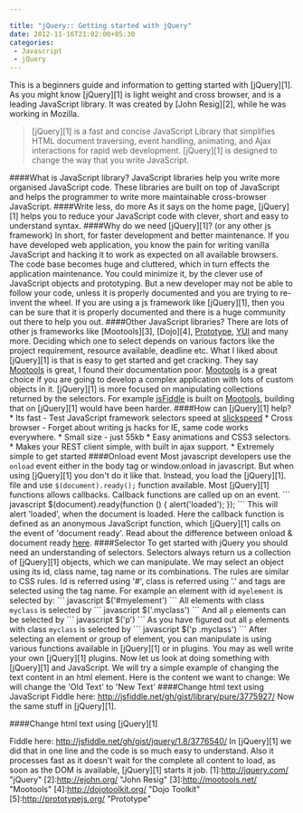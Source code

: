 ```yaml
---

title: "jQuery:: Getting started with jQuery"
date: 2012-11-16T21:02:00+05:30
categories:
 - Javascript
 - jQuery
---
```

This is a beginners guide and information to getting started with [jQuery][1]. As you might know [jQuery][1] is light weight and cross browser, and is a leading JavaScript library. It was created by [John Resig][2], while he was working in Mozilla.
<blockquote cite="http://jquery.com/">[jQuery][1] is a fast and concise JavaScript Library that simplifies HTML document traversing, event handling, animating, and Ajax interactions for rapid web development. [jQuery][1] is designed to change the way that you write JavaScript. </blockquote>
####What is JavaScript library?
JavaScript libraries help you write more organised JavaScript code. These libraries are built on top of JavaScript and helps the programmer to write more maintainable cross-browser JavaScript.
####Write less, do more
As it says on the home page, [jQuery][1] helps you to reduce your JavaScript code with clever, short and easy to understand syntax.
####Why do we need [jQuery][1]? (or any other js framework)
In short, for faster development and better maintenance. If you have developed web application, you know the pain for writing vanilla JavaScript and hacking it to work as expected on all available browsers. The code base becomes huge and cluttered, which in turn effects the application maintenance. You could minimize it, by the clever use of JavaScript objects and prototyping. But a new developer may not be able to follow your code, unless it is properly documented and you are trying to re-invent the wheel.
If you are using a js framework like [jQuery][1], then you can be sure that it is properly documented and there is a huge community out there to help you out.
####Other JavaScript libraries?
There are lots of other js frameworks like [Mootools][3], [Dojo][4], <a href="http://prototypejs.org">Prototype</a>, <a href="http://yuilibrary.com/">YUI</a> and many more. Deciding which one to select depends on various factors like the project requirement, resource available, deadline etc.
What I liked about [jQuery][1] is that is easy to get started and get cracking. They say <a href="http://mootools.net">Mootools</a> is great, I found their documentation poor. <a href="http://mootools.net">Mootools</a> is a great choice if you are going to develop a complex application with lots of custom objects in it. [jQuery][1] is more focused on manipulating collections returned by the selectors.
For example <a href="http://jsfiddle.net/">jsFiddle</a> is built on <a href="http://mootools.net">Mootools</a>, building that on [jQuery][1] would have been harder.
####How can [jQuery][1] help?
* Its fast - Test JavaScript framework selectors speed at <a href="http://mootools.net/slickspeed/">slickspeed</a>
* Cross browser - Forget about writing js hacks for IE, same code works everywhere.
* Small size - just 55kb
* Easy animations and CSS3 selectors.
* Makes your REST client simple, with built in ajax support.
* Extremely simple to get started
####Onload event
Most javascript developers use the <code>onload</code> event either in the body tag or window.onload in javascript. But when using [jQuery][1] you don't do it like that.
Instead, you load the [jQuery][1]. file and use <code>$(document).ready();</code> function available. Most [jQuery][1] functions allows callbacks. Callback functions are called up on an event.
``` javascript
$(document).ready(function () {
    alert('loaded');
});
```
This will alert 'loaded', when the document is loaded. Here the callback function is defined as an anonymous JavaScript function, which [jQuery][1] calls on the event of 'document ready'. Read about the difference between onload & document ready <a href="http://stackoverflow.com/questions/4395780/difference-bw-onload-and-document-readyfunction">here</a>.
####Selector
To get started with jQuery you should need an understanding of selectors. Selectors always return us a collection of [jQuery][1] objects, which we can manipulate. We may select an object using its id, class name, tag name or its combinations. The rules are similar to CSS rules. Id is referred using '#', class is referred using '.' and tags are selected using the tag name.
For example an element with id <code>myelement</code> is selected by:
``` javascript
$('#myelement')
```
All elements with class <code>myclass</code> is selected by
``` javascript
$('.myclass')
```
And all <code>p</code> elements can be selected by
``` javascript
$('p')
```
As you have figured out all <code>p</code> elements with class <code>myclass</code> is selected by
``` javascript
$('p .myclass')
```
After selecting an element or group of element, you can manipulate is using various functions available in [jQuery][1] or in plugins. You may as well write your own [jQuery][1] plugins.
Now let us look at doing something with [jQuery][1] and JavaScript. We will try a simple example of changing the text content in an html element. Here is the content we want to change:
<script src="https://gist.github.com/3775927.js?file=fiddle.html"></script>
We will change the 'Old Text' to 'New Text'
####Change html text using JavaScript
<script src="https://gist.github.com/3775927.js?file=fiddle.js"></script>
Fiddle here: <a href="http://jsfiddle.net/gh/gist/library/pure/3775927/">http://jsfiddle.net/gh/gist/library/pure/3775927/</a>
Now the same stuff in [jQuery][1].
    
####Change html text using [jQuery][1]
<script src="https://gist.github.com/3776540.js?file=fiddle.js"> </script>
Fiddle here: <a href="http://jsfiddle.net/gh/gist/jquery/1.8/3776540/">http://jsfiddle.net/gh/gist/jquery/1.8/3776540/</a>
In [jQuery][1] we did that in one line and the code is so much easy to understand. Also it processes fast as it doesn't wait for the complete all content to load, as soon as the DOM is available, [jQuery][1] starts it job.
[1]:http://jquery.com/ "jQuery"
[2]:http://ejohn.org/ "John Resig"
[3]:http://mootools.net/ "Mootools"
[4]:http://dojotoolkit.org/ "Dojo Toolkit"
[5]:http://prototypejs.org/ "Prototype"
